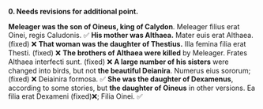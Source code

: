 **0. Needs revisions for additional point.**

**Meleager was the son of Oineus, king of Calydon**. Meleager filius erat Oinei, regis Caludonis. ✅
**His mother was Althaea.** Mater euis erat Althaea. (fixed)  ❌
**That woman was the daughter of Thestius.** Illa femina filia erat Thesti. (fixed) ❌
**The brothers of Althaea were killed** by Meleager. Frates Althaea interfecti sunt. (fixed) ❌
**A large number of his sisters** were changed into birds, but not **the beautiful Deianira**. Numerus eius sororum; (fixed) ❌ Deiainira formosa.  ✅
**She was the daughter of Dexamenus**, according to some stories, but **the daughter of Oineus** in other versions. Ea filia erat Dexameni (fixed)❌; Filia Oinei. ✅
